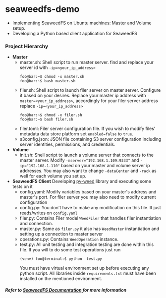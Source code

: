 # seaweedfs-demo
- Implementing SeaweedFS on Ubuntu machines: Master and Volume setup. 
- Developing a Python based client application for SeaweedFS
### Project Hierarchy
- **Master**
    - master.sh: Shell script to run master server. find and replace your server id with `-ip=<your_ip_address>`
        ```console
        foo@bar:~$ chmod -x master.sh
        foo@bar:~$ bash master.sh
        ```
    - filer.sh: Shell script to launch filer server on master server. Configure it based on your desires. Replace your master ip address with `-master=<your_ip_address>`, accordingly for your filer server address replace `-ip=<your_ip_address>`
        ```console
        foo@bar:~$ chmod -x filer.sh
        foo@bar:~$ bash filer.sh
        ```
    - filer.toml: Filer server configuration file. If you wish to modify files' metadata data store platform set ``enabled=false`` to ``true``.
    - s3config.json: JSON file containing S3 server configuration including server identities, permissions, and credentials.
- **Volume**
  - init.sh: Shell script to launch a volume server that connects to the master server. Modify ``-mserver="192.168.1.109:9333"`` and ``-ip="192.168.1.110"`` based on your master and volume server ip addresses. You may also want to change ``-dataCenter`` and ``-rack`` as well for each volume you set up.
- **SeaweedFS Client**
    Developing [py-weed](https://github.com/darkdarkfruit/python-weed) library and executing some tests on it
  - config.yaml: Modify variables based on your master's address and master's port. For filer server you may also need to modify current configuration
  - config.py: You don't have to make any modification on this file. It just reads/writes on ``config.yaml``
  - filer.py: Contains Filer model `WeedFiler` that handles filer instantiation and connection.
  - master.py: Same as `filer.py` it also has `WeedMaster` instantiation and setting up a connection to master server
  - operations.py: Contains `WeedOperation` instance.
  - test.py: All unit testing and integration testing are done within this file. If you will to do some test operations just run
    ```console
    (venv) foo@terminal:$ python  test.py
    ``` 
    You must have virtual environment set up before executing any python script. All libraries inside `requirements.txt` must have been installed on the mentioned environment.

##### Refer to [SeaweedFS Documentation](https://github.com/seaweedfs/seaweedfs/wiki/) for more information